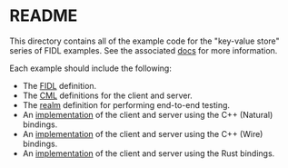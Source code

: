 # README

This directory contains all of the example code for the "key-value store" series
of FIDL examples. See the associated [docs][docs] for more information.

Each example should include the following:

* The [FIDL][impl-fidl] definition.
* The [CML][impl-cml] definitions for the client and server.
* The [realm][impl-realm] definition for performing end-to-end testing.
* An [implementation][impl-cpp-natural] of the client and server using the C++ (Natural) bindings.
* An [implementation][impl-cpp-wire] of the client and server using the C++ (Wire) bindings.
* An [implementation][impl-rust] of the client and server using the Rust bindings.

[docs]: /docs/development/languages/fidl/examples/key_value_store/README.md
[impl-cml]: baseline/meta
[impl-cpp-natural]: baseline/cpp-natural
[impl-cpp-wire]: baseline/cpp-wire
[impl-fidl]: baseline/fidl
[impl-rust]: baseline/rust
[impl-realm]: baseline/realm
